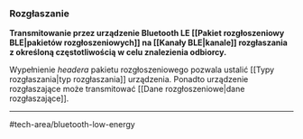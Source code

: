 ### Rozgłaszanie 
**Transmitowanie przez urządzenie Bluetooth LE [[Pakiet rozgłoszeniowy BLE|pakietów rozgłoszeniowych]] na [[Kanały BLE|kanale]] rozgłaszania z określoną częstotliwością w celu znalezienia odbiorcy.**

Wypełnienie *headera* pakietu rozgłoszeniowego pozwala ustalić [[Typy rozgłaszania|typ rozgłaszania]] urządzenia.
Ponadto urządzenie rozgłaszające może transmitować [[Dane rozgłoszeniowe|dane rozgłaszające]].

---
#tech-area/bluetooth-low-energy 